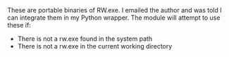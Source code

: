 These are portable binaries of RW.exe. I emailed the author and was told I can integrate them in my Python wrapper. The module will attempt to use these if:

* There is not a rw.exe found in the system path
* There is not a rw.exe in the current working directory